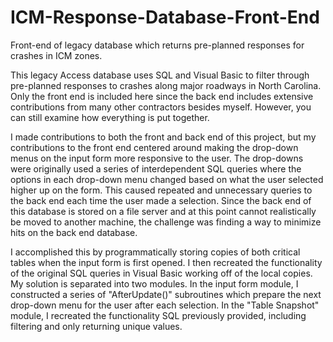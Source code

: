 # ICM-Response-Database-Front-End
Front-end of legacy database which returns pre-planned responses for crashes in ICM zones.

This legacy Access database uses SQL and Visual Basic to filter through pre-planned responses to crashes along major roadways in North Carolina.  Only the front end is included here since the back end includes extensive contributions from many other contractors besides myself.  However, you can still examine how everything is put together.

I made contributions to both the front and back end of this project, but my contributions to the front end centered around making the drop-down menus on the input form more responsive to the user.  The drop-downs were originally used a series of interdependent SQL queries where the options in each drop-down menu changed based on what the user selected higher up on the form.  This caused repeated and unnecessary queries to the back end each time the user made a selection.  Since the back end of this database is stored on a file server and at this point cannot realistically be moved to another machine, the challenge was finding a way to minimize hits on the back end database.

I accomplished this by programmatically storing copies of both critical tables when the input form is first opened.  I then recreated the functionality of the original SQL queries in Visual Basic working off of the local copies.  My solution is separated into two modules.  In the input form module, I constructed a series of "AfterUpdate()" subroutines which prepare the next drop-down menu for the user after each selection.  In the "Table Snapshot" module, I recreated the functionality SQL previously provided, including filtering and only returning unique values.
